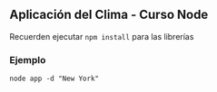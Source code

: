 ## Aplicación del Clima - Curso Node


Recuerden ejecutar ```npm install``` para las librerías 


### Ejemplo
```
node app -d "New York"
```